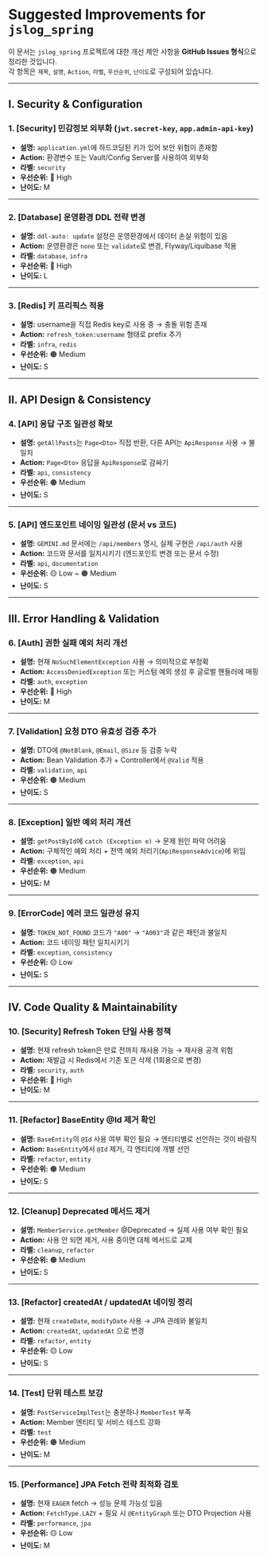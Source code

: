 # Suggested Improvements for `jslog_spring`

이 문서는 `jslog_spring` 프로젝트에 대한 개선 제안 사항을 **GitHub Issues 형식**으로 정리한 것입니다.  
각 항목은 `제목`, `설명`, `Action`, `라벨`, `우선순위`, `난이도`로 구성되어 있습니다.

---

## I. Security & Configuration

### 1. [Security] 민감정보 외부화 (`jwt.secret-key`, `app.admin-api-key`)
- **설명:** `application.yml`에 하드코딩된 키가 있어 보안 위험이 존재함
- **Action:** 환경변수 또는 Vault/Config Server를 사용하여 외부화
- **라벨:** `security`
- **우선순위:** 🔴 High
- **난이도:** M

---

### 2. [Database] 운영환경 DDL 전략 변경
- **설명:** `ddl-auto: update` 설정은 운영환경에서 데이터 손실 위험이 있음
- **Action:** 운영환경은 `none` 또는 `validate`로 변경, Flyway/Liquibase 적용
- **라벨:** `database`, `infra`
- **우선순위:** 🔴 High
- **난이도:** L

---

### 3. [Redis] 키 프리픽스 적용
- **설명:** username을 직접 Redis key로 사용 중 → 충돌 위험 존재
- **Action:** `refresh_token:username` 형태로 prefix 추가
- **라벨:** `infra`, `redis`
- **우선순위:** 🟠 Medium
- **난이도:** S

---

## II. API Design & Consistency

### 4. [API] 응답 구조 일관성 확보
- **설명:** `getAllPosts`는 `Page<Dto>` 직접 반환, 다른 API는 `ApiResponse` 사용 → 불일치
- **Action:** `Page<Dto>` 응답을 `ApiResponse`로 감싸기
- **라벨:** `api`, `consistency`
- **우선순위:** 🟠 Medium
- **난이도:** S

---

### 5. [API] 엔드포인트 네이밍 일관성 (문서 vs 코드)
- **설명:** `GEMINI.md` 문서에는 `/api/members` 명시, 실제 구현은 `/api/auth` 사용
- **Action:** 코드와 문서를 일치시키기 (엔드포인트 변경 또는 문서 수정)
- **라벨:** `api`, `documentation`
- **우선순위:** 🟡 Low ~ 🟠 Medium
- **난이도:** S

---

## III. Error Handling & Validation

### 6. [Auth] 권한 실패 예외 처리 개선
- **설명:** 현재 `NoSuchElementException` 사용 → 의미적으로 부정확
- **Action:** `AccessDeniedException` 또는 커스텀 예외 생성 후 글로벌 핸들러에 매핑
- **라벨:** `auth`, `exception`
- **우선순위:** 🔴 High
- **난이도:** M

---

### 7. [Validation] 요청 DTO 유효성 검증 추가
- **설명:** DTO에 `@NotBlank`, `@Email`, `@Size` 등 검증 누락
- **Action:** Bean Validation 추가 + Controller에서 `@Valid` 적용
- **라벨:** `validation`, `api`
- **우선순위:** 🟠 Medium
- **난이도:** S

---

### 8. [Exception] 일반 예외 처리 개선
- **설명:** `getPostById`에 `catch (Exception e)` → 문제 원인 파악 어려움
- **Action:** 구체적인 예외 처리 + 전역 예외 처리기(`ApiResponseAdvice`)에 위임
- **라벨:** `exception`, `api`
- **우선순위:** 🟠 Medium
- **난이도:** M

---

### 9. [ErrorCode] 에러 코드 일관성 유지
- **설명:** `TOKEN_NOT_FOUND` 코드가 `"A00"` → `"A003"`과 같은 패턴과 불일치
- **Action:** 코드 네이밍 패턴 일치시키기
- **라벨:** `exception`, `consistency`
- **우선순위:** 🟡 Low
- **난이도:** S

---

## IV. Code Quality & Maintainability

### 10. [Security] Refresh Token 단일 사용 정책
- **설명:** 현재 refresh token은 만료 전까지 재사용 가능 → 재사용 공격 위험
- **Action:** 재발급 시 Redis에서 기존 토큰 삭제 (1회용으로 변경)
- **라벨:** `security`, `auth`
- **우선순위:** 🔴 High
- **난이도:** M

---

### 11. [Refactor] BaseEntity @Id 제거 확인
- **설명:** `BaseEntity`의 `@Id` 사용 여부 확인 필요 → 엔티티별로 선언하는 것이 바람직
- **Action:** `BaseEntity`에서 `@Id` 제거, 각 엔티티에 개별 선언
- **라벨:** `refactor`, `entity`
- **우선순위:** 🟠 Medium
- **난이도:** S

---

### 12. [Cleanup] Deprecated 메서드 제거
- **설명:** `MemberService.getMember` @Deprecated → 실제 사용 여부 확인 필요
- **Action:** 사용 안 되면 제거, 사용 중이면 대체 메서드로 교체
- **라벨:** `cleanup`, `refactor`
- **우선순위:** 🟠 Medium
- **난이도:** S

---

### 13. [Refactor] createdAt / updatedAt 네이밍 정리
- **설명:** 현재 `createDate`, `modifyDate` 사용 → JPA 관례와 불일치
- **Action:** `createdAt`, `updatedAt` 으로 변경
- **라벨:** `refactor`, `entity`
- **우선순위:** 🟡 Low
- **난이도:** S

---

### 14. [Test] 단위 테스트 보강
- **설명:** `PostServiceImplTest`는 충분하나 `MemberTest` 부족
- **Action:** Member 엔티티 및 서비스 테스트 강화
- **라벨:** `test`
- **우선순위:** 🟠 Medium
- **난이도:** M

---

### 15. [Performance] JPA Fetch 전략 최적화 검토
- **설명:** 현재 `EAGER` fetch → 성능 문제 가능성 있음
- **Action:** `FetchType.LAZY` + 필요 시 `@EntityGraph` 또는 DTO Projection 사용
- **라벨:** `performance`, `jpa`
- **우선순위:** 🟡 Low
- **난이도:** M  
